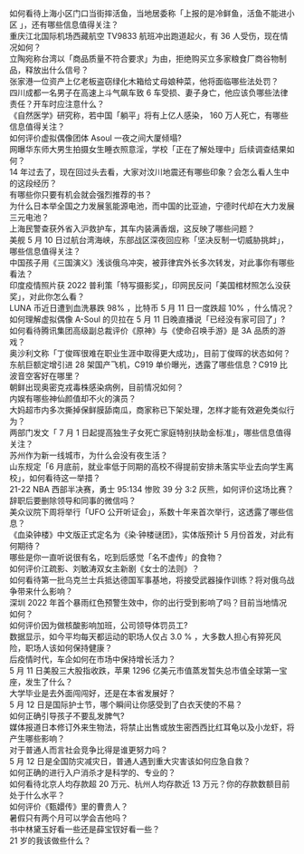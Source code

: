 如何看待上海小区门口当街摔活鱼，当地居委称「上报的是冷鲜鱼，活鱼不能进小区 」，还有哪些信息值得关注？  
重庆江北国际机场西藏航空 TV9833 航班冲出跑道起火，有 36 人受伤，现在情况如何？  
立陶宛称台湾以「商品质量不符合要求」为由，拒绝购买立多家粮食厂商谷物制品，释放出什么信号？  
张家港一位资产上亿老板盗窃绿化木箱给丈母娘种菜，他将面临哪些法处罚？  
四川成都一名男子在高速上斗气飙车致 6 车受损、妻子身亡，他应该负哪些法律责任？开车时应注意什么？  
《自然医学》研究称，若中国「躺平」将有上亿人感染， 160 万人死亡，有哪些信息值得关注？  
如何评价虚拟偶像团体 Asoul 一夜之间大厦倾塌?  
网曝华东师大男生拍摄女生睡衣照意淫，学校「正在了解处理中」后续调查结果如何？  
14 年过去了，现在回过头去看，大家对汶川地震还有哪些印象？会怎么看人生中的这段经历？  
有哪些你只要有机会就会强烈推荐的书？  
为什么日本举全国之力发展氢能源电池，而中国的比亚迪，宁德时代却在大力发展三元电池？  
上海民警查获外省入沪救护车，其车内装满香烟，这反映了哪些问题？  
美舰 5 月 10 日过航台湾海峡，东部战区深夜回应称「坚决反制一切威胁挑衅」，哪些信息值得关注？  
中国孩子用《三国演义》浅谈俄乌冲突，被菲律宾外长多次转发，对此事你有哪些看法？  
印度疫情照片获 2022 普利策「特写摄影奖」，印网民反问「美国棺材照怎么没获奖」，对此你怎么看？  
LUNA 币近日遭到血洗暴跌 98% ，比特币 5 月 11 日一度跌超 10% ，什么情况？  
如何理解虚拟偶像 A-Soul 的贝拉在 5 月 11 日晚直播说「已经没有家可回了」?  
如何看待腾讯集团高级副总裁评价《原神》与《使命召唤手游》是 3A 品质的游戏？  
奥沙利文称「丁俊晖很难在职业生涯中取得更大成功」，目前丁俊晖的状态如何？  
东航巨额定增引进 28 架国产飞机，C919 单价曝光，透露了哪些信息？C919 比波音空客好在哪里？  
朝鲜出现奥密克戎毒株感染病例，目前情况如何？  
内娱有哪些神仙颜值却不火的演员？  
大妈超市内多次撕掉保鲜膜舔南瓜，商家称已下架处理，怎样才能有效避免类似行为？  
两部门发文「 7 月 1 日起提高独生子女死亡家庭特别扶助金标准」，哪些信息值得关注？  
苏州作为新一线城市，为什么会没有夜生活？  
山东规定「6 月底前，就业率低于同期的高校不得提前安排未落实毕业去向学生离校」，如何看待这一举措？  
21-22 NBA 西部半决赛，勇士 95:134 惨败 39 分 3:2 灰熊，如何评价这场比赛？  
辞职后要删除领导和同事的微信吗？  
美众议院下周将举行「UFO 公开听证会」，系数十年来首次举行，这透露了哪些信息？  
《血染钟楼》中文版正式定名为《染·钟楼谜团》，实体版预计 5 月份首发，对此有何期待？  
哪些是你一直听说很有名，吃到后感觉「名不虚传」的食物？  
如何评价江疏影、刘敏涛双女主新剧《女士的法则》？  
如何看待第一批乌克兰士兵抵达德国军事基地，将接受武器操作训练？将对俄乌战争带来什么影响？  
深圳 2022 年首个暴雨红色预警生效中，你的出行受到影响了吗？目前当地情况如何？  
如何评价因为做核酸影响加班，公司领导体罚员工?  
数据显示，如今平均每天都运动的职场人仅占 3.0 % ，大多数人担心有猝死风险，职场人该如何保持健康？  
后疫情时代，车企如何在市场中保持增长活力？  
5 月 11 日美股三大股指收跌，苹果 1296 亿美元市值蒸发暂失总市值全球第一宝座，发生了什么？  
大学毕业是去外面闯闯好，还是在本省发展好？  
5 月 12 日是国际护士节，哪个瞬间让你感受到了白衣天使的不易？  
如何正确引导孩子不要乱发脾气?  
媒体报道日本修订外来生物法，将禁止出售或放生密西西比红耳龟以及小龙虾，将产生哪些影响？  
对于普通人而言社会竞争比得是谁更努力吗？  
5 月 12 日是全国防灾减灾日，普通人遇到重大灾害该如何应急自救？  
如何正确的进行入户消杀才是科学的、专业的？  
如何看待北京人均存款超 20 万元、杭州人均存款近 13 万元？你的存款数额目前处于什么水平？  
如何评价《甄嬛传》里的曹贵人？  
暑假只有两个月可以学会吉他吗？  
书中林黛玉好看一些还是薛宝钗好看一些？  
21 岁的我该做些什么？  
